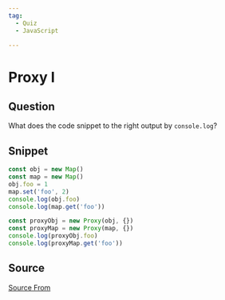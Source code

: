 ```yaml
---
tag:
  - Quiz
  - JavaScript

---
```

  
# Proxy I

## Question
What does the code snippet to the right output by `console.log`?

## Snippet
```js
const obj = new Map()
const map = new Map()
obj.foo = 1
map.set('foo', 2)
console.log(obj.foo)
console.log(map.get('foo'))

const proxyObj = new Proxy(obj, {})
const proxyMap = new Proxy(map, {})
console.log(proxyObj.foo)
console.log(proxyMap.get('foo'))
```
    


##  Source
[Source From](https://bigfrontend.dev/quiz/proxy-i)

  